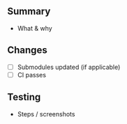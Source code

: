 <!-- .github/pull_request_template.md -->
## Summary
- What & why

## Changes
- [ ] Submodules updated (if applicable)
- [ ] CI passes

## Testing
- Steps / screenshots
